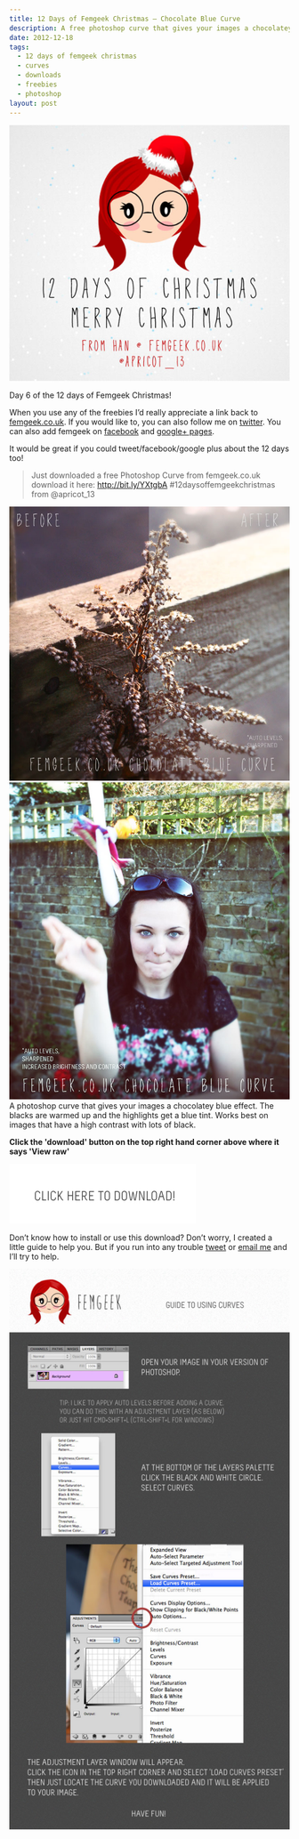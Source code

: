 ```yaml
---
title: 12 Days of Femgeek Christmas – Chocolate Blue Curve
description: A free photoshop curve that gives your images a chocolatey blue effect. The blacks are warmed up and the highlights get a blue tint. Works best on images that have a high contrast with lots of black.
date: 2012-12-18
tags:
  - 12 days of femgeek christmas 
  - curves 
  - downloads 
  - freebies 
  - photoshop
layout: post
---
```


![12 Days of Femgeek Christmas](12daysofchristmas-20201229111100282.jpg)

Day 6 of the 12 days of Femgeek Christmas!

When you use any of the freebies I’d really appreciate a link back to [femgeek.co.uk](http://www.femgeek.co.uk/). If you would like to, you can also follow me on [twitter](https://twitter.com/apricot_13). You can also add femgeek on [facebook](https://www.facebook.com/femgeek.co.uk) and [google+ pages](https://plus.google.com/110396807693668334198/posts).

 

It would be great if you could tweet/facebook/google plus about the 12 days too!

> Just downloaded a free Photoshop Curve from femgeek.co.uk download it here: http://bit.ly/YXtgbA #12daysoffemgeekchristmas from @apricot_13

 

![Chocolate Blue Curve](8253739631_010a976e13_c.jpg)
![Chocolate Blue Curve](8253739561_476068bbb0_c.jpg)
A photoshop curve that gives your images a chocolatey blue effect. The blacks are warmed up and the highlights get a blue tint. Works best on images that have a high contrast with lots of black.

 

**Click the 'download' button on the top right hand corner above where it says 'View raw'**

[![Femgeek Chocolate Blue Curve](downloadBtn-20201229111100259.jpg)](https://github.com/apricot13/femgeek-static/blob/master/posts/2012-12-18-12-days-of-femgeek-christmas-chocolate-blue-curve/FemgeekChocolateBlueCurve.zip)

 

 

Don’t know how to install or use this download? Don’t worry, I created a little guide to help you. But if you run into any trouble [tweet](https://www.twitter.com/apricot_13) or [email me](http://www.femgeek.co.uk/contact) and I’ll try to help.

 

 

![Using Curves](8253938166_fd730d89f2_o-20201229111100338.jpg)